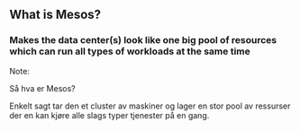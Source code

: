 ## What is Mesos?

### Makes the data center(s) look like one big pool of resources which can run all types of workloads at the same time

Note:

Så hva er Mesos?

Enkelt sagt tar den et cluster av maskiner og lager en stor pool av ressurser der en kan kjøre alle slags typer tjenester på en gang.
